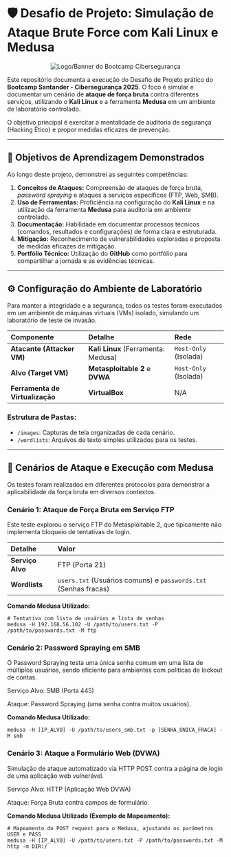 # 🛡️ Desafio de Projeto: Simulação de Ataque Brute Force com Kali Linux e Medusa

<p align="center">
  <img src="https://assets.dio.me/C_w739DMTY1XPvnkcaSY7doWFM9I5MREIuft-gfwJDY/f:webp/h:120/q:80/L3RyYWNrcy83MGI2Y2EwOC0xZDdlLTQxNTctYmI0OC05NmMxMTY0ZmQ3ZTcucG5n" alt="Logo/Banner do Bootcamp Cibersegurança">
</p>

Este repositório documenta a execução do Desafio de Projeto prático do **Bootcamp Santander - Cibersegurança 2025**. O foco é simular e documentar um cenário de **ataque de força bruta** contra diferentes serviços, utilizando o **Kali Linux** e a ferramenta **Medusa** em um ambiente de laboratório controlado.

O objetivo principal é exercitar a mentalidade de auditoria de segurança (Hacking Ético) e propor medidas eficazes de prevenção.

---

## 🎯 Objetivos de Aprendizagem Demonstrados

Ao longo deste projeto, demonstrei as seguintes competências:

1.  **Conceitos de Ataques:** Compreensão de ataques de força bruta, *password spraying* e ataques a serviços específicos (FTP, Web, SMB).
2.  **Uso de Ferramentas:** Proficiência na configuração do **Kali Linux** e na utilização da ferramenta **Medusa** para auditoria em ambiente controlado.
3.  **Documentação:** Habilidade em documentar processos técnicos (comandos, resultados e configurações) de forma clara e estruturada.
4.  **Mitigação:** Reconhecimento de vulnerabilidades exploradas e proposta de medidas eficazes de mitigação.
5.  **Portfólio Técnico:** Utilização do **GitHub** como portfólio para compartilhar a jornada e as evidências técnicas.

---

## ⚙️ Configuração do Ambiente de Laboratório

Para manter a integridade e a segurança, todos os testes foram executados em um ambiente de máquinas virtuais (VMs) isolado, simulando um laboratório de teste de invasão.

| Componente | Detalhe | Rede |
| :--- | :--- | :--- |
| **Atacante (Attacker VM)** | **Kali Linux** (Ferramenta: Medusa) | `Host-Only` (Isolada) |
| **Alvo (Target VM)** | **Metasploitable 2** e **DVWA** | `Host-Only` (Isolada) |
| **Ferramenta de Virtualização** | **VirtualBox** | N/A |

### Estrutura de Pastas:

* `/images`: Capturas de tela organizadas de cada cenário.
* `/wordlists`: Arquivos de texto simples utilizados para os testes.

---

## 🧪 Cenários de Ataque e Execução com Medusa

Os testes foram realizados em diferentes protocolos para demonstrar a aplicabilidade da força bruta em diversos contextos.

### Cenário 1: Ataque de Força Bruta em Serviço FTP

Este teste explorou o serviço FTP do Metasploitable 2, que tipicamente não implementa bloqueio de tentativas de login.

| Detalhe | Valor |
| :--- | :--- |
| **Serviço Alvo** | FTP (Porta 21) |
| **Wordlists** | `users.txt` (Usuários comuns) e `passwords.txt` (Senhas fracas) |

**Comando Medusa Utilizado:**

```
# Tentativa com lista de usuários e lista de senhas
medusa -H 192.168.56.102 -U /path/to/users.txt -P /path/to/passwords.txt -M ftp

````

### Cenário 2: Password Spraying em SMB

O Password Spraying testa uma única senha comum em uma lista de múltiplos usuários, sendo eficiente para ambientes com políticas de lockout de contas.

Serviço Alvo: SMB (Porta 445)

Ataque: Password Spraying (uma senha contra muitos usuários).

**Comando Medusa Utilizado:**


````
medusa -H [IP_ALVO] -U /path/to/users_smb.txt -p [SENHA_ÚNICA_FRACA] -M smb
````

### Cenário 3: Ataque a Formulário Web (DVWA)

Simulação de ataque automatizado via HTTP POST contra a página de login de uma aplicação web vulnerável.

Serviço Alvo: HTTP (Aplicação Web DVWA)

Ataque: Força Bruta contra campos de formulário.

**Comando Medusa Utilizado (Exemplo de Mapeamento):**

````
# Mapeamento do POST request para o Medusa, ajustando os parâmetros USER e PASS
medusa -H [IP_ALVO] -U /path/to/users.txt -P /path/to/passwords.txt -M http -m DIR:/
````
